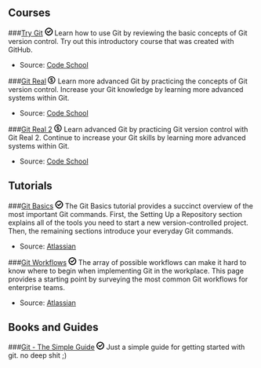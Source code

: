 Courses
-------

###[Try Git](http://www.codeschool.com/courses/try-git) ![Free](/images/free.png)
Learn how to use Git by reviewing the basic concepts of Git version control. Try out this introductory course that was created with GitHub.

- Source: [Code School](http://www.codeschool.com)

###[Git Real](http://www.codeschool.com/courses/git-real) ![Paid](/images/paid.png)
Learn more advanced Git by practicing the concepts of Git version control. Increase your Git knowledge by learning more advanced systems within Git.

- Source: [Code School](http://www.codeschool.com)

###[Git Real 2](http://www.codeschool.com/courses/git-real-2) ![Paid](/images/paid.png)
Learn advanced Git by practicing Git version control with Git Real 2. Continue to increase your Git skills by learning more advanced systems within Git.

- Source: [Code School](http://www.codeschool.com)

Tutorials
---------

###[Git Basics](http://www.atlassian.com/git/tutorial/git-basics) ![Free](/images/free.png)
The Git Basics tutorial provides a succinct overview of the most important Git commands. First, the Setting Up a Repository section explains all of the tools you need to start a new version-controlled project. Then, the remaining sections introduce your everyday Git commands.

- Source: [Atlassian](http://www.atlassian.com)

###[Git Workflows](http://www.atlassian.com/git/workflows) ![Free](/images/free.png)
The array of possible workflows can make it hard to know where to begin when implementing Git in the workplace. This page provides a starting point by surveying the most common Git workflows for enterprise teams.

- Source: [Atlassian](http://www.atlassian.com)

Books and Guides
----------------

###[Git - The Simple Guide](http://rogerdudler.github.io/git-guide/) ![Free](/images/free.png)
Just a simple guide for getting started with git. no deep shit ;)
